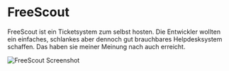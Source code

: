 # FreeScout

FreeScout ist ein Ticketsystem zum selbst hosten. Die Entwickler wollten ein einfaches, schlankes aber dennoch gut brauchbares Helpdesksystem schaffen. 
Das haben sie meiner Meinung nach auch erreicht.

![FreeScout Screenshot](https://raw.githubusercontent.com/cbirkenbeul/docker-homelab/master/ressources/img/freesocut.png)